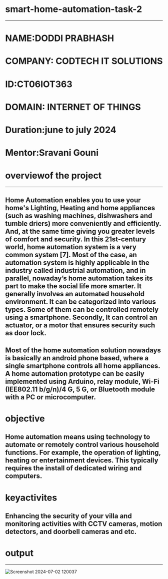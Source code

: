 # smart-home-automation-task-2
----------------------------------------
# NAME:DODDI PRABHASH
# COMPANY: CODTECH IT SOLUTIONS
# ID:CT06IOT363
# DOMAIN: INTERNET OF THINGS
# Duration:june to july 2024
# Mentor:Sravani Gouni
# overviewof the project
-----------------------------------------------------------
Home Automation enables you to use your home's Lighting, Heating and home appliances (such as washing machines, dishwashers and tumble driers) more conveniently and efficiently. And, at the same time giving you greater levels of comfort and security. In this 21st-century world, home automation system is a very common system [7]. Most of the case, an automation system is highly applicable in the industry called industrial automation, and in parallel, nowaday’s home automation takes its part to make the social life more smarter. It generally involves an automated household environment. It can be categorized into various types. Some of them can be controlled remotely using a smartphone. Secondly, It can control an actuator, or a motor that ensures security such as door lock.
---------------------------------------------------------
Most of the home automation solution nowadays is basically an android phone based, where a single smartphone controls all home appliances. A home automation prototype can be easily implemented using Arduino, relay module, Wi-Fi (IEE802.11 b/g/n)/4 G, 5 G, or Bluetooth module with a PC or microcomputer.
------------------------------------------------------------
# objective
Home automation means using technology to automate or remotely control various household functions. For example, the operation of lighting, heating or entertainment devices. This typically requires the install of dedicated wiring and computers.
------------------------------------------------------------------
# keyactivites
Enhancing the security of your villa and monitoring activities with CCTV cameras, motion detectors, and doorbell cameras and etc.
--------------------------------------------------------------------
# output
------------------------------------------------------------------
![Screenshot 2024-07-02 120037](https://github.com/Prabhash222/smart-home-automation-task-2/assets/174417375/4515362e-2666-42de-806c-ee140f646613)

